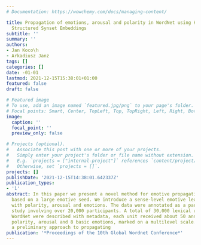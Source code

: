 ```yaml
---
# Documentation: https://wowchemy.com/docs/managing-content/

title: Propagation of emotions, arousal and polarity in WordNet using Heterogeneous
  Structured Synset Embeddings
subtitle: ''
summary: ''
authors:
- Jan Koco\ŉ
- Arkadiusz Janz
tags: []
categories: []
date: -01-01
lastmod: 2021-12-15T15:38:01+01:00
featured: false
draft: false

# Featured image
# To use, add an image named `featured.jpg/png` to your page's folder.
# Focal points: Smart, Center, TopLeft, Top, TopRight, Left, Right, BottomLeft, Bottom, BottomRight.
image:
  caption: ''
  focal_point: ''
  preview_only: false

# Projects (optional).
#   Associate this post with one or more of your projects.
#   Simply enter your project's folder or file name without extension.
#   E.g. `projects = ["internal-project"]` references `content/project/deep-learning/index.md`.
#   Otherwise, set `projects = []`.
projects: []
publishDate: '2021-12-15T14:38:01.642337Z'
publication_types:
- '1'
abstract: In this paper we present a novel method for emotive propagation in a wordnet
  based on a large emotive seed. We introduce a sense-level emotive lexicon annotated
  with polarity, arousal and emotions. The data were annotated as a part of a large
  study involving over 20,000 participants. A total of 30,000 lexical units in Polish
  WordNet were described with metadata, each unit received about 50 annotations concerning
  polarity, arousal and 8 basic emotions, marked on a multilevel scale. We present
  a preliminary approach to propagating
publication: '*Proceedings of the 10th Global Wordnet Conference*'
---
```

